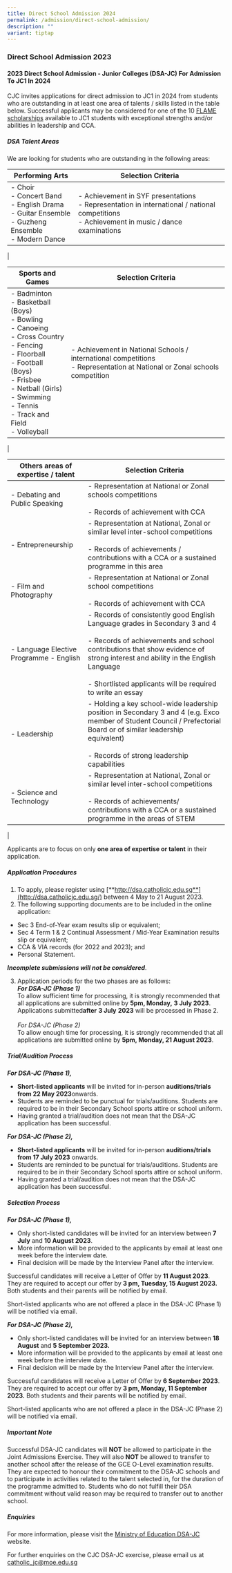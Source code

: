```yaml
---
title: Direct School Admission 2024
permalink: /admission/direct-school-admission/
description: ""
variant: tiptap
---
```

### **Direct School Admission 2023**
#### **2023 Direct School Admission - Junior Colleges (DSA-JC) For Admission To JC1 In 2024**

CJC invites applications for direct admission to JC1 in 2024 from students who are outstanding in at least one area of talents / skills listed in the table below. Successful applicants may be considered for one of the 10 [FLAME scholarships](/admission/scholarships/) available to JC1 students with exceptional strengths and/or abilities in leadership and CCA.

##### **DSA Talent Areas**
We are looking for students who are outstanding in the following areas:

| Performing Arts | Selection Criteria |
|---|---|
| - Choir<br>- Concert Band<br>- English Drama<br>- Guitar Ensemble<br>- Guzheng Ensemble<br>- Modern Dance | - Achievement in SYF presentations<br>- Representation in international / national competitions<br>- Achievement in music / dance examinations |
|

| Sports and Games | Selection Criteria |
|---|---|
| - Badminton<br>- Basketball (Boys)<br>- Bowling<br>- Canoeing<br>- Cross Country<br>- Fencing<br>- Floorball<br>- Football (Boys)<br>- Frisbee<br>- Netball (Girls)<br>- Swimming<br>- Tennis<br>- Track and Field<br>- Volleyball | - Achievement in National Schools / international competitions <br>- Representation at National or Zonal schools competition |
|

| Others areas of expertise / talent | Selection Criteria |
|---|---|
| - Debating and Public Speaking | - Representation at National or Zonal schools competitions<br><br>- Records of achievement with CCA |
| - Entrepreneurship | - Representation at National, Zonal or similar level inter-school competitions<br><br>- Records of achievements / contributions with a CCA or a sustained programme in this area |
| - Film and Photography | - Representation at National or Zonal school competitions<br><br>- Records of achievement with CCA |
| - Language Elective Programme - English | - Records of consistently good English Language grades in Secondary 3 and 4<br><br>- Records of achievements and school contributions that show evidence of strong interest and ability in the English Language<br><br>- Shortlisted applicants will be required to write an essay |
| - Leadership | - Holding a key school-wide leadership position in Secondary 3 and 4 (e.g. Exco member of Student Council / Prefectorial Board or of similar leadership equivalent)<br><br>- Records of strong leadership capabilities |
| - Science and Technology | - Representation at National, Zonal or similar level inter-school competitions<br><br>- Records of achievements/ contributions with a CCA or a sustained programme in the areas of STEM |
|

Applicants are to focus on only **one area of expertise or talent** in their application.

##### **Application Procedures**
1. To apply, please register using [**http://dsa.catholicjc.edu.sg**](http://dsa.catholicjc.edu.sg/) between 4 May to 21 August 2023.
2. The following supporting documents are to be included in the online application:
* Sec 3 End-of-Year exam results slip or equivalent;
* Sec 4 Term 1 &amp; 2 Continual Assessment / Mid-Year Examination results slip or equivalent;
* CCA &amp; VIA records (for 2022 and 2023); and
* Personal Statement.

**_Incomplete submissions will not be considered_**.
 
3. Application periods for the two phases are as follows:<br>
**_For DSA-JC (Phase 1)_<br>**
To allow sufficient time for processing, it is strongly recommended that all applications are submitted online by&nbsp;**5pm, Monday,** **3 July 2023**.<br>
Applications submitted**after**&nbsp;**3 July**&nbsp;**2023**&nbsp;will be processed in Phase 2.<br><br>
_For DSA-JC (Phase 2)_<br>
To allow enough time for processing, it is strongly recommended that all applications are submitted online by **5pm, Monday, 21 August 2023**.

##### **Trial/Audition Process**
**_For DSA-JC (Phase 1),_**
* **Short-listed applicants** will be invited for in-person **auditions/trials from 22 May 2023**onwards.
* Students are reminded to be punctual for trials/auditions. Students are required to be in their Secondary School sports attire or school uniform.
* Having granted a trial/audition does not mean that the DSA-JC application has been successful.

**_For DSA-JC (Phase 2),_**
* **Short-listed applicants** will be invited for in-person **auditions/trials from 17 July 2023** onwards.
* Students are reminded to be punctual for trials/auditions. Students are required to be in their Secondary School sports attire or school uniform.
* Having granted a trial/audition does not mean that the DSA-JC application has been successful.

##### **Selection Process**
**_For DSA-JC (Phase 1),_**
* Only short-listed candidates will be invited for an interview between **7 July** and **10 August 2023**.
* More information will be provided to the applicants by email at least one week before the interview date.
* Final decision will be made by the Interview Panel after the interview.

Successful candidates will receive a Letter of Offer by **11 August 2023**. They are required to accept our offer by **3 pm, Tuesday, 15 August 2023.** Both students and their parents will be notified by email.

Short-listed applicants who are not offered a place in the DSA-JC (Phase 1) will be notified via email.

**_For DSA-JC (Phase 2),_**
* Only short-listed candidates will be invited for an interview between **18 August** and **5 September 2023.**
* More information will be provided to the applicants by email at least one week before the interview date.
* Final decision will be made by the Interview Panel after the interview.

Successful candidates will receive a Letter of Offer by **6 September 2023**. They are required to accept our offer by **3 pm, Monday, 11 September 2023.** Both students and their parents will be notified by email.

Short-listed applicants who are not offered a place in the DSA-JC (Phase 2) will be notified via email.

##### **Important Note**
Successful DSA-JC candidates will **NOT** be allowed to participate in the Joint Admissions Exercise. They will also **NOT** be allowed to transfer to another school after the release of the GCE O-Level examination results. They are expected to honour their commitment to the DSA-JC schools and to participate in activities related to the talent selected in, for the duration of the programme admitted to. Students who do not fulfill their DSA commitment without valid reason may be required to transfer out to another school.

##### **Enquiries**
For more information, please visit the [Ministry of Education DSA-JC](https://www.moe.gov.sg/post-secondary/admissions/dsa) website.

For further enquiries on the CJC DSA-JC exercise, please email us at [catholic\_jc@moe.edu.sg](mailto:catholic\_jc@moe.edu.sg)
